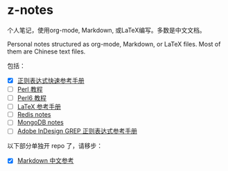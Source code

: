 # z-notes

个人笔记，使用org-mode, Markdown, 或LaTeX编写。多数是中文文档。

Personal notes structured as org-mode, Markdown, or LaTeX files. Most of them are Chinese text files.

包括：

- [x] [正则表达式快速参考手册](./regex-tutorial/)
- [ ] [Perl 教程](./perl-tutorial/)
- [ ] [Perl6 教程](./perl6-tutorial/)
- [ ] [LaTeX 参考手册](./latex-tutorial/)
- [ ] [Redis notes](./redis-notes.org)
- [ ] [MongoDB notes](./mongodb-notes.org)
- [ ] [Adobe InDesign GREP 正则表达式参考手册](./indesign-grep-reference/)

以下部分单独开 repo 了，请移步：

- [x] [Markdown 中文参考](https://github.com/WisdomFusion/markdown-reference)
